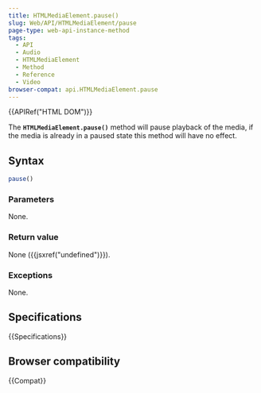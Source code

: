 ```yaml
---
title: HTMLMediaElement.pause()
slug: Web/API/HTMLMediaElement/pause
page-type: web-api-instance-method
tags:
  - API
  - Audio
  - HTMLMediaElement
  - Method
  - Reference
  - Video
browser-compat: api.HTMLMediaElement.pause
---
```


{{APIRef("HTML DOM")}}

The **`HTMLMediaElement.pause()`** method will pause playback
of the media, if the media is already in a paused state this method will have no effect.

## Syntax

```js
pause()
```

### Parameters

None.

### Return value

None ({{jsxref("undefined")}}).

### Exceptions

None.

## Specifications

{{Specifications}}

## Browser compatibility

{{Compat}}
